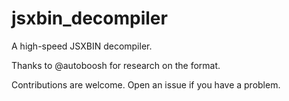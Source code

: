 # jsxbin_decompiler
A high-speed JSXBIN decompiler.

Thanks to @autoboosh for research on the format.


Contributions are welcome. Open an issue if you have a problem.
